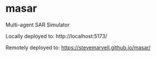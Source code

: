 # masar
Multi-agent SAR Simulator

Locally deployed to: http://localhost:5173/

Remotely deployed to: https://stevemarvell.github.io/masar/